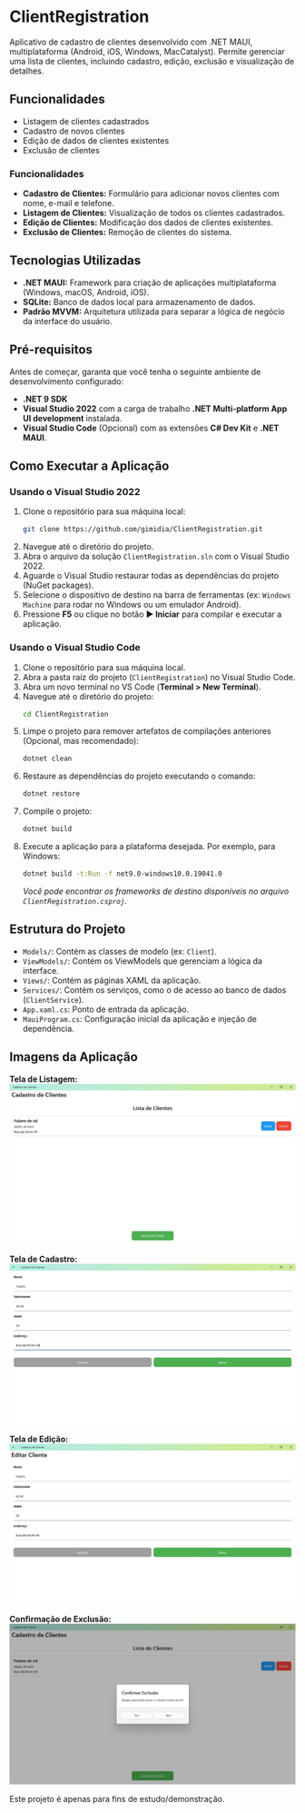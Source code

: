 # ClientRegistration

Aplicativo de cadastro de clientes desenvolvido com .NET MAUI, multiplataforma (Android, iOS, Windows, MacCatalyst). Permite gerenciar uma lista de clientes, incluindo cadastro, edição, exclusão e visualização de detalhes.

## Funcionalidades
- Listagem de clientes cadastrados
- Cadastro de novos clientes
- Edição de dados de clientes existentes
- Exclusão de clientes

### Funcionalidades

- **Cadastro de Clientes:** Formulário para adicionar novos clientes com nome, e-mail e telefone.
- **Listagem de Clientes:** Visualização de todos os clientes cadastrados.
- **Edição de Clientes:** Modificação dos dados de clientes existentes.
- **Exclusão de Clientes:** Remoção de clientes do sistema.

## Tecnologias Utilizadas

- **.NET MAUI:** Framework para criação de aplicações multiplataforma (Windows, macOS, Android, iOS).
- **SQLite:** Banco de dados local para armazenamento de dados.
- **Padrão MVVM:** Arquitetura utilizada para separar a lógica de negócio da interface do usuário.

## Pré-requisitos

Antes de começar, garanta que você tenha o seguinte ambiente de desenvolvimento configurado:

- **.NET 9 SDK**
- **Visual Studio 2022** com a carga de trabalho **.NET Multi-platform App UI development** instalada.
- **Visual Studio Code** (Opcional) com as extensões **C# Dev Kit** e **.NET MAUI**.

## Como Executar a Aplicação

### Usando o Visual Studio 2022

1.  Clone o repositório para sua máquina local:
    ```bash
    git clone https://github.com/gimidia/ClientRegistration.git
    ```
2.  Navegue até o diretório do projeto.
3.  Abra o arquivo da solução `ClientRegistration.sln` com o Visual Studio 2022.
4.  Aguarde o Visual Studio restaurar todas as dependências do projeto (NuGet packages).
5.  Selecione o dispositivo de destino na barra de ferramentas (ex: `Windows Machine` para rodar no Windows ou um emulador Android).
6.  Pressione **F5** ou clique no botão **▶ Iniciar** para compilar e executar a aplicação.

### Usando o Visual Studio Code

1.  Clone o repositório para sua máquina local.
2.  Abra a pasta raiz do projeto (`ClientRegistration`) no Visual Studio Code.
3.  Abra um novo terminal no VS Code (**Terminal > New Terminal**).
4.  Navegue até o diretório do projeto:
    ```bash
    cd ClientRegistration
    ```
5.  Limpe o projeto para remover artefatos de compilações anteriores (Opcional, mas recomendado):
    ```bash
    dotnet clean
    ```
6.  Restaure as dependências do projeto executando o comando:
    ```bash
    dotnet restore
    ```
7.  Compile o projeto:
    ```bash
    dotnet build
    ```
8.  Execute a aplicação para a plataforma desejada. Por exemplo, para Windows:
    ```bash
    dotnet build -t:Run -f net9.0-windows10.0.19041.0
    ```
    *Você pode encontrar os frameworks de destino disponíveis no arquivo `ClientRegistration.csproj`.*

## Estrutura do Projeto

- `Models/`: Contém as classes de modelo (ex: `Client`).
- `ViewModels/`: Contém os ViewModels que gerenciam a lógica da interface.
- `Views/`: Contém as páginas XAML da aplicação.
- `Services/`: Contém os serviços, como o de acesso ao banco de dados (`ClientService`).
- `App.xaml.cs`: Ponto de entrada da aplicação.
- `MauiProgram.cs`: Configuração inicial da aplicação e injeção de dependência.

## Imagens da Aplicação

**Tela de Listagem:**
![Lista de Clientes](listaclientes.jpg)

**Tela de Cadastro:**
![Salvar Cliente](salvarcliente.jpg)

**Tela de Edição:**
![Editar Cliente](editarcliente.jpg)

**Confirmação de Exclusão:**
![Excluir Cliente](excluircliente.jpg)


Este projeto é apenas para fins de estudo/demonstração. 